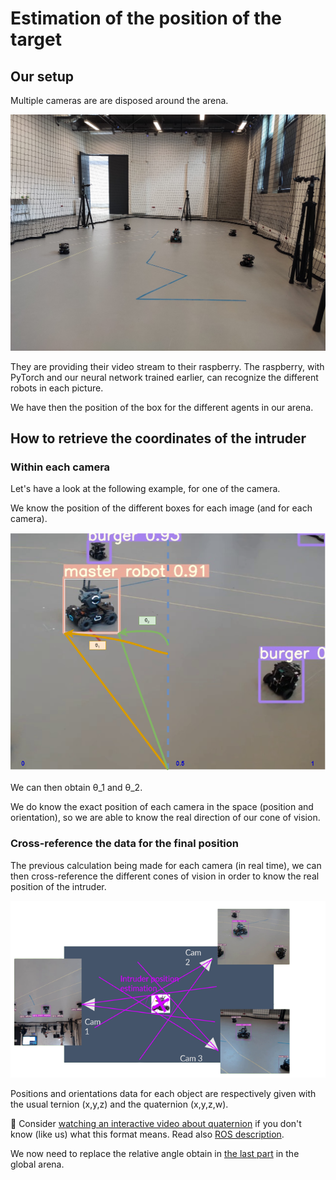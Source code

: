 # Estimation of the position of the target

## Our setup

Multiple cameras are are disposed around the arena.

<p align="center">
  <img src="media/realSetup.jpg" alt="realSetup" width="800"/>
</p>

They are providing their video stream to their raspberry. The raspberry, with PyTorch and our neural network trained earlier, can recognize the different robots in each picture.

We have then the position of the box for the different agents in our arena.

## How to retrieve the coordinates of the intruder

### Within each camera

Let's have a look at the following example, for one of the camera.

We know the position of the different boxes for each image (and for each camera).

<p align="center">
  <img src="media/boxCoordinateScheme.png" alt="oneCameraScheme" width="800"/>
</p>
We can then obtain θ_1 and θ_2.

We do know the exact position of each camera in the space (position and orientation), so we are able to know the real direction of our cone of vision.

### Cross-reference the data for the final position

The previous calculation being made for each camera (in real time), we can then cross-reference the different cones of vision in order to know the real position of the intruder.

<p align="center">
  <img src="media/globalSchemeMultipleCameras.png" alt="generalScheme" width="800"/>
</p>

Positions and orientations data for each object are respectively given with the usual ternion (x,y,z) and the quaternion (x,y,z,w).

📝 Consider [watching an interactive video about quaternion](https://eater.net/quaternions/video/intro) if you don't know (like us) what this format means.
Read also [ROS description](https://www.ros.org/reps/rep-0103.html#rotation-representation).

We now need to replace the relative angle obtain in [the last part](#within-each-camera) in the global arena.
